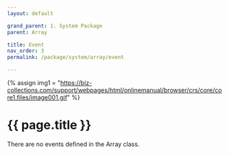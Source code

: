 ```yaml
---
layout: default

grand_parent: 1. System Package
parent: Array

title: Event
nav_order: 3
permalink: /package/system/array/event

---
```

{% assign img1 = "https://biz-collections.com/support/webpages/html/onlinemanual/browser/crs/core/core1.files/image001.gif" %}


# {{ page.title }}

There are no events defined in the Array class.
